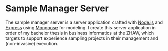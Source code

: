 # Sample Manager Server

The sample manager server is a server application crafted with [Node.js](http://nodejs.com) and [Express](http://expressjs.com) using [Mongoose](http://mongoosejs.com) for modeling. I create this server application in order of my bachelor thesis in business informatics at the ZHAW, which targets to support experience sampling projects in their management and (non-invasive) execution.
